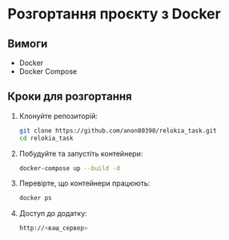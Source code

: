 # Розгортання проєкту з Docker

## Вимоги
- Docker
- Docker Compose

## Кроки для розгортання

1. Клонуйте репозиторій:
   ```bash
   git clone https://github.com/anon80390/relokia_task.git
   cd relokia_task

2. Побудуйте та запустіть контейнери:
   ```bash
   docker-compose up --build -d
   
3. Перевірте, що контейнери працюють:
   ```bash
   docker ps

4. Доступ до додатку:
   ```bash
   http://<ваш_сервер>
